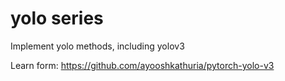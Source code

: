 # yolo series
Implement yolo methods, including yolov3

Learn form: https://github.com/ayooshkathuria/pytorch-yolo-v3